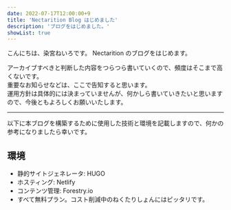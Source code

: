 ```yaml
---
date: 2022-07-17T12:00:00+9
title: 'Nectarition Blog はじめました'
description: 'ブログをはじめました。'
showList: true
---
```


こんにちは、染宮ねいろです。
Nectarition のブログをはじめます。

<!--more-->

アーカイブすべきと判断した内容をつらつら書いていくので、頻度はそこまで高くないです。  
重要なお知らせなどは、ここで告知すると思います。  
運用方針は具体的には決まっていませんが、何かしら書いていきたいと思いますので、今後ともよろしくお願いいたします。

---

以下に本ブログを構築するために使用した技術と環境を記載しますので、何かの参考になりましたら幸いです。

## 環境

- 静的サイトジェネレータ: HUGO
- ホスティング: Netlify
- コンテンツ管理: Forestry.io
- すべて無料プラン。コスト削減中のねくたりしょんにはピッタリです。
